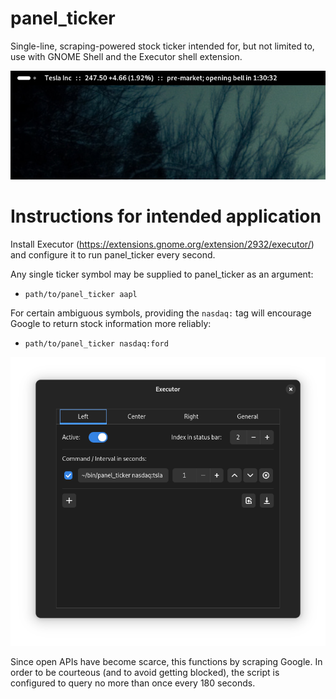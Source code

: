 # panel_ticker
Single-line, scraping-powered stock ticker intended for, but not limited to, use with GNOME Shell and the Executor shell extension.

![screenshot](screenshot.png?raw=true "Screenshot")

# Instructions for intended application

Install Executor (https://extensions.gnome.org/extension/2932/executor/) and configure it to run panel_ticker every second.

Any single ticker symbol may be supplied to panel_ticker as an argument:
* `path/to/panel_ticker aapl`

For certain ambiguous symbols, providing the `nasdaq:` tag will encourage Google to return stock information more reliably:
* `path/to/panel_ticker nasdaq:ford`

![screenshot_config](screenshot_config.png?raw=true "Screenshot of config")

Since open APIs have become scarce, this functions by scraping Google. In order to be courteous (and to avoid getting blocked), the script is configured to query no more than once every 180 seconds.
